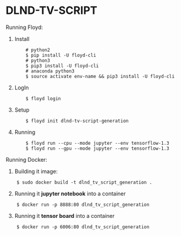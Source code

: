 # DLND-TV-SCRIPT

Running Floyd:
1. Install
	```shell
		# python2
		$ pip install -U floyd-cli
		# python3
		$ pip3 install -U floyd-cli
		# anaconda python3
		$ source activate env-name && pip3 install -U floyd-cli
	```
2. LogIn
	```shell
		$ floyd login
	```
3. Setup
	```shell
		$ floyd init dlnd-tv-script-generation 
	```
4. Running
	```shell
		$ floyd run --cpu --mode jupyter --env tensorflow-1.3
		$ floyd run --gpu --mode jupyter --env tensorflow-1.3
	```

Running Docker:
1. Building it image:
```shell
    $ sudo docker build -t dlnd_tv_script_generation .
```
2. Running it __jupyter notebook__ into a container
```shell
    $ docker run -p 8888:80 dlnd_tv_script_generation
```
3. Running it __tensor board__ into a container
```shell
    $ docker run -p 6006:80 dlnd_tv_script_generation
```